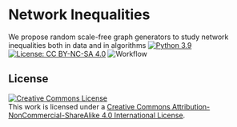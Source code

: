 




# Network Inequalities
We propose random scale-free graph generators to study network inequalities both in data and in algorithms
[![Python 3.9](https://img.shields.io/badge/python-3.9-blue.svg)](https://www.python.org/downloads/release/python-3916/)
[![License: CC BY-NC-SA 4.0](https://img.shields.io/badge/License-CC%20BY--NC--SA%204.0-lightgrey.svg)](https://creativecommons.org/licenses/by-nc-sa/4.0/)
![Workflow](https://github.com/CSHVienna/NetworkInequalities/actions/workflows/python-app.yml/badge.svg)

## License
<a rel="license" href="http://creativecommons.org/licenses/by-nc-sa/4.0/"><img alt="Creative Commons License" style="border-width:0" src="https://i.creativecommons.org/l/by-nc-sa/4.0/88x31.png" /></a><br />This work is licensed under a <a rel="license" href="http://creativecommons.org/licenses/by-nc-sa/4.0/">Creative Commons Attribution-NonCommercial-ShareAlike 4.0 International License</a>.
